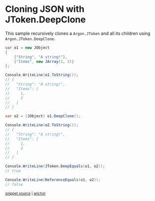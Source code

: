 # Cloning JSON with JToken.DeepClone

This sample recursively clones a `Argon.JToken`  and all its children using `Argon.JToken.DeepClone`.

<!-- snippet: Clone -->
<a id='snippet-clone'></a>
```cs
var o1 = new JObject
{
    {"String", "A string!"},
    {"Items", new JArray(1, 2)}
};

Console.WriteLine(o1.ToString());
// {
//   "String": "A string!",
//   "Items": [
//     1,
//     2
//   ]
// }

var o2 = (JObject) o1.DeepClone();

Console.WriteLine(o2.ToString());
// {
//   "String": "A string!",
//   "Items": [
//     1,
//     2
//   ]
// }

Console.WriteLine(JToken.DeepEquals(o1, o2));
// true

Console.WriteLine(ReferenceEquals(o1, o2));
// false
```
<sup><a href='/src/ArgonTests/Documentation/Samples/Linq/Clone.cs#L12-L46' title='Snippet source file'>snippet source</a> | <a href='#snippet-clone' title='Start of snippet'>anchor</a></sup>
<!-- endSnippet -->
